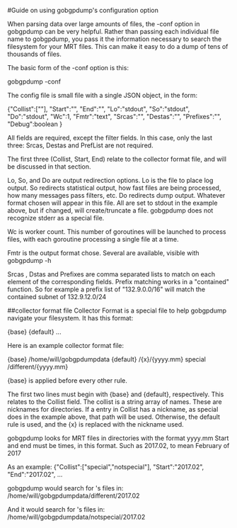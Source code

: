#Guide on using gobgpdump's configuration option

When parsing data over large amounts of files, the -conf option in 
gobgpdump can be very helpful. Rather than passing each individual
file name to gobgpdump, you pass it the information necessary to search
the filesystem for your MRT files. This can make it easy to do a dump
of tens of thousands of files.

The basic form of the -conf option is this:

gobgpdump -conf <collector format> <config file>

The config file is small file with a single JSON object, in the form:

{"Collist":[""],
"Start":"",
"End":"",
"Lo":"stdout",
"So":"stdout",
"Do":"stdout",
"Wc":1,
"Fmtr":"text",
"Srcas":"",
"Destas":"",
"Prefixes":"",
"Debug":boolean
}

All fields are required, except the filter fields. In this case, only
the last three: Srcas, Destas and PrefList are not required.

The first three (Collist, Start, End) relate to the collector format
file, and will be discussed in that section.

Lo, So, and Do are output redirection options. Lo is the file to place
log output. So redirects statistical output, how fast files are being
processed, how many messages pass filters, etc. Do redirects dump
output. Whatever format chosen will appear in this file. All are set to
stdout in the example above, but if changed, will create/truncate a
file.
gobgpdump does not recognize stderr as a special file.

Wc is worker count. This number of goroutines will be launched to
process files, with each goroutine processing a single file at a time.

Fmtr is the output format chose. Several are available, visible with
gobgpdump -h

Srcas , Dstas and Prefixes are comma separated lists to match on each
element of the corresponding fields.
Prefix matching works in a "contained" function. 
So for example a prefix list of "132.9.0.0/16" will match the contained
subnet of 132.9.12.0/24

##collector format file
Collector Format is a special file to help gobgpdump navigate your
filesystem. It has this format:

{base} <path>
{default} <path>
<nickname> <path>
<nickname> <path>
...

Here is an example collector format file:

{base} /home/will/gobgpdumpdata
{default} /{x}/{yyyy.mm}
special /different/{yyyy.mm}

{base} is applied before every other rule.

The first two lines must begin with {base} and {default}, respectively.
This relates to the Collist field. The collist is a string array of
names. These are nicknames for directories. If a entry in Collist has
a nickname, as special does in the example above, that path will be 
used. Otherwise, the default rule is used, and the {x} is replaced
with the nickname used.

gobgpdump looks for MRT files in directories with the format yyyy.mm
Start and end must be times, in this format. Such as 2017.02, to mean
February of 2017

As an example:
{"Collist":["special","notspecial"],
"Start":"2017.02",
"End":"2017.02",
...

gobgpdump would search for <special>'s files in:
/home/will/gobgpdumpdata/different/2017.02

And it would search for <notspecial>'s files in:
/home/will/gobgpdumpdata/notspecial/2017.02
